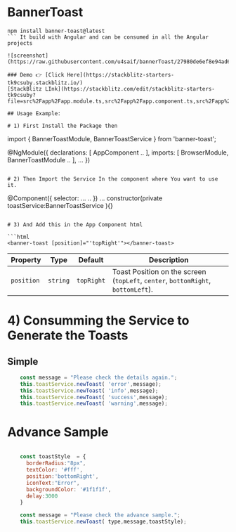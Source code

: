 # BannerToast

```
npm install banner-toast@latest
``` It build with Angular and can be consumed in all the Angular projects

![screenshot](https://raw.githubusercontent.com/u4saif/bannerToast/27980de6ef8e94ad63ab9591befd1c914b21cea3/image.png)

### Demo 👉 [Click Here](https://stackblitz-starters-tk9csuby.stackblitz.io/) 
[StackBlitz LInk](https://stackblitz.com/edit/stackblitz-starters-tk9csuby?file=src%2Fapp%2Fapp.module.ts,src%2Fapp%2Fapp.component.ts,src%2Fapp%2Fapp.component.html)

## Usage Example: 

# 1) First Install the Package then 
```
import { BannerToastModule, BannerToastService } from 'banner-toast';

@NgModule({
  declarations: [
    AppComponent
    ..
  ],
  imports: [
    BrowserModule,
    BannerToastModule
    ..
],
...
})
```

# 2) Then Import the Service In the component where You want to use it. 

```
@Component({
  selector: 
    ...
    ..
})
...
constructor(private toastService:BannerToastService ){}
```

# 3) And Add this in the App Component html 

```html
<banner-toast [position]="'topRight'"></banner-toast>
```

<table><thead><tr><th>Property</th><th>Type</th><th>Default</th><th>Description</th></tr></thead><tbody><tr><td><code>position</code></td><td><code>string</code></td><td><code>topRight</code></td><td>Toast Position on the screen (<code>topLeft</code>, <code>center</code>, <code>bottomRight</code>, <code>bottomLeft</code>).</td></tr></tbody></table>

</hr>

# 4) Consumming the Service to Generate the Toasts 

## Simple 
```javascript
    const message = "Please check the details again.";
    this.toastService.newToast( 'error',message); 
    this.toastService.newToast( 'info',message); 
    this.toastService.newToast( 'success',message); 
    this.toastService.newToast( 'warning',message); 
```

# Advance Sample

```javascript

    const toastStyle  = {
      borderRadius:"8px",
      textColor: '#fff',
      position:'bottomRight',
      iconText:"Error",
      backgroundColor: '#1f1f1f',
      delay:3000
    }

    const message = "Please check the advance sample.";
    this.toastService.newToast( type,message,toastStyle); 
```




